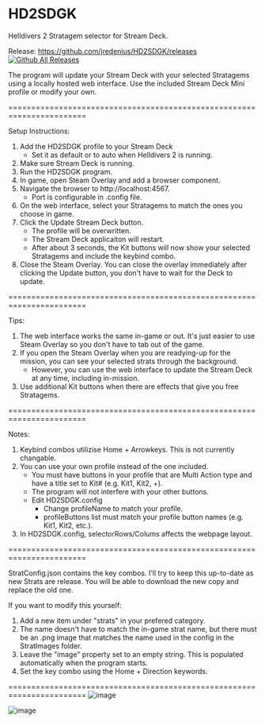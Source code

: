 # HD2SDGK
Helldivers 2 Stratagem selector for Stream Deck.

Release: https://github.com/jredenius/HD2SDGK/releases
[![Github All Releases](https://img.shields.io/github/downloads/jredenius/HD2SDGK/total.svg)]()

The program will update your Stream Deck with your selected Stratagems using a locally hosted web interface. 
Use the included Stream Deck Mini profile or modify your own.

=======================================================================

Setup Instructions:
1) Add the HD2SDGK profile to your Stream Deck
   - Set it as default or to auto when Helldivers 2 is running.
2) Make sure Stream Deck is running.
3) Run the HD2SDGK program.
4) In game, open Steam Overlay and add a browser component.
5) Navigate the browser to http://localhost:4567.
   - Port is configurable in .config file.
6) On the web interface, select your Stratagems to match the ones you choose in game.
7) Click the Update Stream Deck button.
   - The profile will be overwritten.
   - The Stream Deck applicaiton will restart.
   - After about 3 seconds, the Kit buttons will now show your selected Stratagems and include the keybind combo.
8) Close the Steam Overlay. You can close the overlay immediately after clicking the Update button, you don't have to wait for the Deck to update.

=======================================================================

Tips:
1) The web interface works the same in-game or out. It's just easier to use Steam Overlay so you don't have to tab out of the game.
2) If you open the Steam Overlay when you are readying-up for the mission, you can see your selected strats through the background.
     - However, you can use the web interface to update the Stream Deck at any time, including in-mission.
3) Use additional Kit buttons when there are effects that give you free Stratagems.

=======================================================================

Notes:
1) Keybind combos utilizise Home + Arrowkeys. This is not currently changable.
2) You can use your own profile instead of the one included.
     - You must have buttons in your profile that are Multi Action type and have a title set to Kit# (e.g. Kit1, Kit2, +).
     - The program will not interfere with your other buttons.
     - Edit HD2SDGK.config
        - Change profileName to match your profile.
        - profileButtons list must match your profile button names (e.g. Kit1, Kit2, etc.).
3) In HD2SDGK.config, selectorRows/Colums affects the webpage layout.

=======================================================================

StratConfig.json contains the key combos. I'll try to keep this up-to-date as new Strats are release. You will be able to download the new copy and replace the old one. 

If you want to modify this yourself:
1) Add a new item under "strats" in your prefered category.
2) The name doesn't have to match the in-game strat name, but there must be an .png image that matches the name used in the config in the StratImages folder.
3) Leave the "image" property set to an empty string. This is populated automatically when the program starts.
4) Set the key combo using the Home + Direction keywords.

=======================================================================
![image](https://github.com/jredenius/HD2SDGK/assets/22848915/b3fbe1a0-d6e9-4747-9569-08308601b1b2)

![image](https://github.com/jredenius/HD2SDGK/assets/22848915/8040c5eb-d337-42ec-8577-f17c9715f859)
